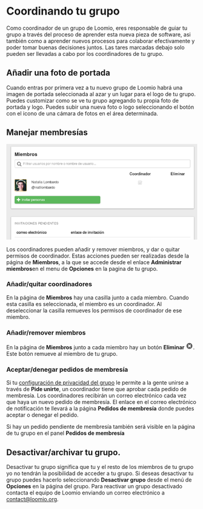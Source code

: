 # Coordinando tu grupo

Como coordinador de un grupo de Loomio, eres responsable de guiar tu grupo a través del proceso de aprender esta nueva pieza de software, asi también como a aprender nuevos procesos para colaborar efectivamente y poder tomar buenas decisiones juntos. Las tares marcadas debajo solo pueden ser llevadas a cabo por los coordinadores de tu grupo.

## Añadir una foto de portada

Cuando entras por primera vez a tu nuevo grupo de Loomio habrá una imagen de portada seleccionada al azar y un lugar para el logo de tu grupo. Puedes customizar como se ve tu grupo agregando tu propia foto de portada y logo. Puedes subir una nueva foto o logo seleccionando el botón con el icono de una cámara de fotos en el área determinada.

## Manejar membresías

<img class="screenshot" alt="Managing membership page" src="members_page.png" />

Los coordinadores pueden añadir y remover miembros, y dar o quitar permisos de coordinador. Estas acciones pueden ser realizadas desde la página de **Miembros**, a la que se accede desde el enlace **Administrar miembros**en el menu de **Opciones** en la pagina de tu grupo.

### Añadir/quitar coordinadores

En la página de **Miembros** hay una casilla junto a cada miembro. Cuando esta casilla es seleccionada, el miembro es un coordinador. Al deseleccionar la casilla remueves los permisos de coordinador de ese miembro.

### Añadir/remover miembros

En la página de **Miembros** junto a cada miembro hay un botón **Eliminar** ![Remove member button](remove_button.png). Este botón remueve al miembro de tu grupo.

### Aceptar/denegar pedidos de membresía

Si tu [configuración de privacidad del grupo](group_settings.html#group-privacy) le permite a la gente unirse a través de **Pide unirte**, un coordinador tiene que aprobar cada pedido de membresía. Los coordinadores recibirán un correo electrónico cada vez que haya un nuevo pedido de membresía. El enlace en el correo electrónico de notificación te llevará a la página **Pedidos de membresía** donde puedes aceptar o denegar el pedido.   

Si hay un pedido pendiente de membresía también será visible en la página de tu grupo en el panel **Pedidos de membresía**

## Desactivar/archivar tu grupo.

Desactivar tu grupo significa que tu y el resto de los miembros de tu grupo yo no tendrán la posibilidad de acceder a tu grupo. Si deseas desactivar tu grupo puedes hacerlo seleccionando **Desactivar grupo** desde el menú de **Opciones** en la página del grupo. Para reactivar un grupo desactivado contacta el equipo de Loomio enviando un correo electrónico a [contact@loomio.org](mailto:contact@loomio.org).
